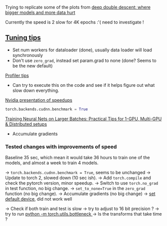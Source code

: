 Trying to replicate some of the plots from [deep double descent: where bigger models and more data hurt](https://arxiv.org/pdf/1912.02292.pdf)

Currently the speed is 2 slow for 4K epochs :'(  need to investigate !

## [Tuning tips](https://pytorch.org/tutorials/recipes/recipes/tuning_guide.html)
-  Set num workers for dataloader (done), usually data loader will load synchronously 
- Don't use `zero_grad`, instead set param.grad to none (done? Seems to be the new default)


[Profiler tips](https://pytorch.org/tutorials/recipes/recipes/profiler_recipe.html)
- Can try to execute this on the code and see if it helps figure out what slow down everything.

[Nvidia presentation of speedups](https://nvlabs.github.io/eccv2020-mixed-precision-tutorial/files/szymon_migacz-pytorch-performance-tuning-guide.pdf)
```python
torch.backends.cudnn.benchmark = True
```

[Training Neural Nets on Larger Batches: Practical Tips for 1-GPU, Multi-GPU & Distributed setups](https://medium.com/huggingface/training-larger-batches-practical-tips-on-1-gpu-multi-gpu-distributed-setups-ec88c3e51255)
- Accumulate gradients

### Tested changes with improvements of speed
Baseline 35 sec, which mean it would take 36 hours to train one of the models, and almost a week to train 4 models.

-> `torch.backends.cudnn.benchmark = True`, seems to be unchanged
-> Update to torch 2, slowed down (10 sec ish).
-> Add `torch.compile` and check the pytorch version, minor speedup.
-> Switch to use `torch.no_grad` in test function, no big change.
-> `set_to_none=True` in the `zero_grad` function (no big change).
-> Accumulate gradients (no big change)
-> [set default device](https://www.learnpytorch.io/pytorch_2_intro/), did not work well

-> Check if both train and test is slow
-> try to adjust to 16 bit precision ? 
-> try to run [python -m torch.utils.bottleneck ](https://pytorch.org/docs/stable/bottleneck.html)
-> Is the transforms that take time ? 

